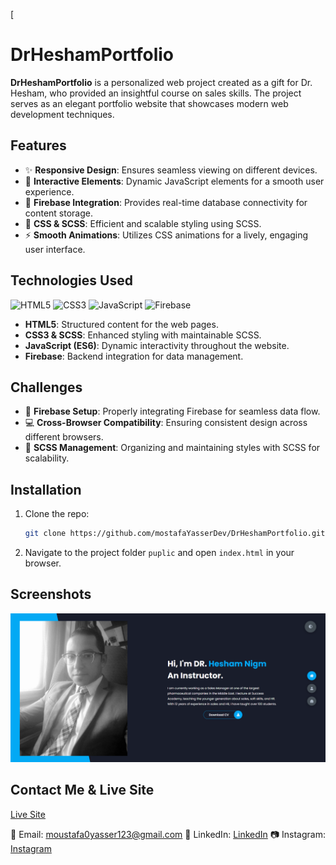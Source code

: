 [
# DrHeshamPortfolio

**DrHeshamPortfolio** is a personalized web project created as a gift for Dr. Hesham, who provided an insightful course on sales skills. The project serves as an elegant portfolio website that showcases modern web development techniques.

## Features

- :sparkles: **Responsive Design**: Ensures seamless viewing on different devices.
- :tada: **Interactive Elements**: Dynamic JavaScript elements for a smooth user experience.
- :rocket: **Firebase Integration**: Provides real-time database connectivity for content storage.
- :art: **CSS & SCSS**: Efficient and scalable styling using SCSS.
- :zap: **Smooth Animations**: Utilizes CSS animations for a lively, engaging user interface.

## Technologies Used

![HTML5](https://img.shields.io/badge/HTML5-E34F26?style=for-the-badge&logo=html5&logoColor=white)
![CSS3](https://img.shields.io/badge/CSS3-1572B6?style=for-the-badge&logo=css3&logoColor=white)
![JavaScript](https://img.shields.io/badge/JavaScript-F7DF1E?style=for-the-badge&logo=javascript&logoColor=black)
![Firebase](https://img.shields.io/badge/Firebase-FFCA28?style=for-the-badge&logo=firebase&logoColor=black)

- **HTML5**: Structured content for the web pages.
- **CSS3 & SCSS**: Enhanced styling with maintainable SCSS.
- **JavaScript (ES6)**: Dynamic interactivity throughout the website.
- **Firebase**: Backend integration for data management.

## Challenges

- :construction: **Firebase Setup**: Properly integrating Firebase for seamless data flow.
- :computer: **Cross-Browser Compatibility**: Ensuring consistent design across different browsers.
- :triangular_flag_on_post: **SCSS Management**: Organizing and maintaining styles with SCSS for scalability.

## Installation

1. Clone the repo:
   ```bash
   git clone https://github.com/mostafaYasserDev/DrHeshamPortfolio.git
   ```
2. Navigate to the project folder `puplic` and open `index.html` in your browser.

## Screenshots

![screenshot](https://github.com/mostafaYasserDev/DrHeshamPortfolio/blob/main/public/img/Screenshot%202024-09-18%20034551.png)

## Contact Me & Live Site
[Live Site](https://drheshamngim.web.app/)

:email: Email: moustafa0yasser123@gmail.com
:speech_balloon: LinkedIn: [LinkedIn](https://www.linkedin.com/in/mostafayasserdev/)
:camera: Instagram: [Instagram](https://www.instagram.com/mostafayasserdev/)
